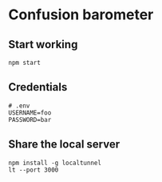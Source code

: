 Confusion barometer
===================

Start working
-------------

```
npm start
```

Credentials
-----------

```
# .env
USERNAME=foo
PASSWORD=bar
```

Share the local server
----------------------

```
npm install -g localtunnel
lt --port 3000
```
